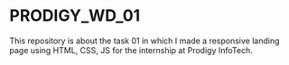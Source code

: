 # PRODIGY_WD_01
This repository is about the task 01 in which I made a responsive landing page using HTML, CSS, JS for the internship at Prodigy InfoTech.
